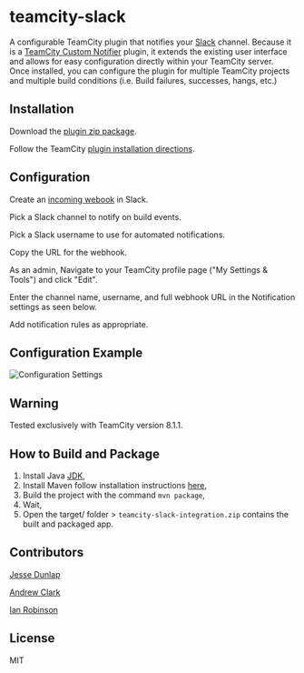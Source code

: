 # teamcity-slack
A configurable TeamCity plugin that notifies your [Slack](https://slack.com) channel.
Because it is a [TeamCity Custom Notifier](http://confluence.jetbrains.com/display/TCD8/Custom+Notifier) plugin, it extends the existing user interface and allows for easy configuration directly within your TeamCity server. Once installed, you can configure the plugin for multiple TeamCity projects and multiple build conditions (i.e. Build failures, successes, hangs, etc.)

## Installation
Download the [plugin zip package](/target/teamcity-slack-integration.zip).

Follow the TeamCity [plugin installation directions](http://confluence.jetbrains.com/display/TCD8/Installing+Additional+Plugins).

## Configuration

Create an [incoming webook](https://my.slack.com/services/new/incoming-webhook) in Slack.

Pick a Slack channel to notify on build events.

Pick a Slack username to use for automated notifications.

Copy the URL for the webhook.

As an admin, Navigate to your TeamCity profile page ("My Settings & Tools") and click "Edit".

Enter the channel name, username, and full webhook URL in the Notification settings as seen below.

Add notification rules as appropriate.

## Configuration Example

![Configuration Settings](/configuration%20example.png)

## Warning

Tested exclusively with TeamCity version 8.1.1.

## How to Build and Package

1. Install Java [JDK](http://www.oracle.com/technetwork/java/javase/downloads/index.html),
2. Install Maven follow installation instructions [here](https://maven.apache.org/download.cgi),
3. Build the project with the command `mvn package`,
4. Wait,
5. Open the target/ folder > `teamcity-slack-integration.zip` contains the built and packaged app.

## Contributors

[Jesse Dunlap](https://twitter.com/jessedunlap)

[Andrew Clark](https://twitter.com/andrew_jclark)

[Ian Robinson](https://twitter.com/irobinson)

## License
MIT